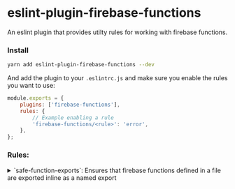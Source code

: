 # eslint-plugin-firebase-functions

An eslint plugin that provides utilty rules for working with firebase functions.

### Install

```sh
yarn add eslint-plugin-firebase-functions --dev
```

And add the plugin to your `.eslintrc.js` and make sure you enable the rules you want to use:

```js
module.exports = {
	plugins: ['firebase-functions'],
	rules: {
		// Example enabling a rule
		'firebase-functions/<rule>': 'error',
	},
};
```

### Rules:

<details>
<summary>
`safe-function-exports`: Ensures that firebase functions defined in a file are exported inline as a named export
</summary>

```ts
import * as functions from 'firebase-functions';

/////////////////////
// Incorrect usage //
/////////////////////

const bad = functions
	.runWith({timeoutSeconds: 2000})
	.https.onRequest((req, res) => {
		//
	});

const bad2 = functions.https.onRequest((req, res) => {
	//
});

// Fails because not inline
export {bad};

///////////////////
// Correct usage //
///////////////////

export const good = functions
	.runWith({timeoutSeconds: 2000})
	.https.onRequest((req, res) => {
		//
	});

export const good2 = functions.https.onRequest((req, res) => {
	//
});
```

</details>
